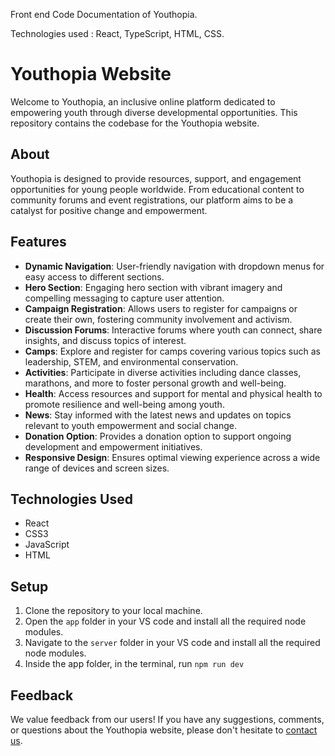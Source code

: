 Front end Code Documentation of Youthopia.

Technologies used : React, TypeScript, HTML, CSS.

# Youthopia Website

Welcome to Youthopia, an inclusive online platform dedicated to empowering youth through diverse developmental opportunities. This repository contains the codebase for the Youthopia website.

## About

Youthopia is designed to provide resources, support, and engagement opportunities for young people worldwide. From educational content to community forums and event registrations, our platform aims to be a catalyst for positive change and empowerment.

## Features

- **Dynamic Navigation**: User-friendly navigation with dropdown menus for easy access to different sections.
- **Hero Section**: Engaging hero section with vibrant imagery and compelling messaging to capture user attention.
- **Campaign Registration**: Allows users to register for campaigns or create their own, fostering community involvement and activism.
- **Discussion Forums**: Interactive forums where youth can connect, share insights, and discuss topics of interest.
- **Camps**: Explore and register for camps covering various topics such as leadership, STEM, and environmental conservation.
- **Activities**: Participate in diverse activities including dance classes, marathons, and more to foster personal growth and well-being.
- **Health**: Access resources and support for mental and physical health to promote resilience and well-being among youth.
- **News**: Stay informed with the latest news and updates on topics relevant to youth empowerment and social change.
- **Donation Option**: Provides a donation option to support ongoing development and empowerment initiatives.
- **Responsive Design**: Ensures optimal viewing experience across a wide range of devices and screen sizes.

## Technologies Used

- React
- CSS3
- JavaScript
- HTML

## Setup

1. Clone the repository to your local machine.
2. Open the `app` folder in your VS code and install all the required node modules.
3. Navigate to the `server` folder in your VS code and install all the required node modules.
4. Inside the app folder, in the terminal, run `npm run dev`


## Feedback

We value feedback from our users! If you have any suggestions, comments, or questions about the Youthopia website, please don't hesitate to [contact us](mailto:karthikeyan.k@northeastern.edu).


